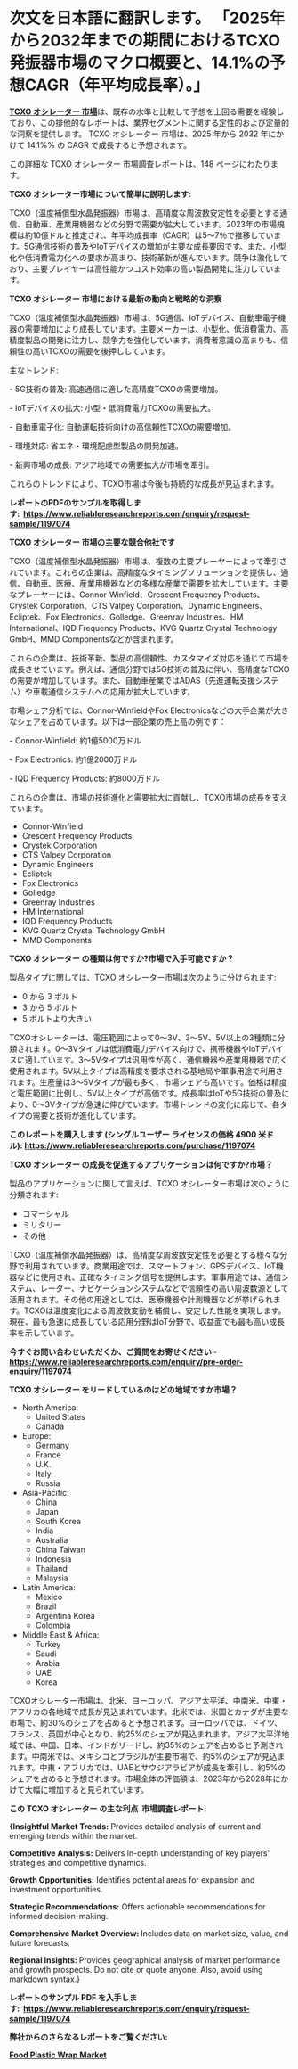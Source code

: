 <p><h1>次文を日本語に翻訳します。  
「2025年から2032年までの期間におけるTCXO発振器市場のマクロ概要と、14.1%の予想CAGR（年平均成長率）。」</h1></p><p data-sourcepos="1:1-1:157"><strong><a href="https://www.reliableresearchreports.com/tcxo-oscillators-r1197074?utm_campaign=110&utm_medium=36&utm_source=Github&utm_content=ia&utm_term=30012025&utm_id=tcxo-oscillators">TCXO オシレーター 市場</a></strong>は、既存の水準と比較して予想を上回る需要を経験しており、この排他的なレポートは、業界セグメントに関する定性的および定量的な洞察を提供します。 TCXO オシレーター 市場は、2025 年から 2032 年にかけて 14.1%% の CAGR で成長すると予想されます。</p>
<p data-sourcepos="3:1-3:50">この詳細な TCXO オシレーター 市場調査レポートは、148 ページにわたります。</p>
<p><strong>TCXO オシレーター市場について簡単に説明します:</strong></p>
<p><p>TCXO（温度補償型水晶発振器）市場は、高精度な周波数安定性を必要とする通信、自動車、産業用機器などの分野で需要が拡大しています。2023年の市場規模は約10億ドルと推定され、年平均成長率（CAGR）は5～7％で推移しています。5G通信技術の普及やIoTデバイスの増加が主要な成長要因です。また、小型化や低消費電力化への要求が高まり、技術革新が進んでいます。競争は激化しており、主要プレイヤーは高性能かつコスト効率の高い製品開発に注力しています。</p></p>
<p><strong>TCXO オシレーター 市場における最新の動向と戦略的な洞察</strong></p>
<p><p>TCXO（温度補償型水晶発振器）市場は、5G通信、IoTデバイス、自動車電子機器の需要増加により成長しています。主要メーカーは、小型化、低消費電力、高精度製品の開発に注力し、競争力を強化しています。消費者意識の高まりも、信頼性の高いTCXOの需要を後押ししています。  </p><p>主なトレンド:  </p><p>- 5G技術の普及: 高速通信に適した高精度TCXOの需要増加。  </p><p>- IoTデバイスの拡大: 小型・低消費電力TCXOの需要拡大。  </p><p>- 自動車電子化: 自動運転技術向けの高信頼性TCXOの需要増加。  </p><p>- 環境対応: 省エネ・環境配慮型製品の開発加速。  </p><p>- 新興市場の成長: アジア地域での需要拡大が市場を牽引。  </p><p>これらのトレンドにより、TCXO市場は今後も持続的な成長が見込まれます。</p></p>
<p><strong>レポートのPDFのサンプルを取得します</strong><strong>:&nbsp;&nbsp;<a href="https://www.reliableresearchreports.com/enquiry/request-sample/1197074?utm_campaign=110&utm_medium=36&utm_source=Github&utm_content=ia&utm_term=30012025&utm_id=tcxo-oscillators">https://www.reliableresearchreports.com/enquiry/request-sample/1197074</a></strong></p>
<p><strong>TCXO オシレーター 市場の主要な競合他社です</strong></p>
<p><p>TCXO（温度補償型水晶発振器）市場は、複数の主要プレーヤーによって牽引されています。これらの企業は、高精度なタイミングソリューションを提供し、通信、自動車、医療、産業用機器などの多様な産業で需要を拡大しています。主要なプレーヤーには、Connor-Winfield、Crescent Frequency Products、Crystek Corporation、CTS Valpey Corporation、Dynamic Engineers、Ecliptek、Fox Electronics、Golledge、Greenray Industries、HM International、IQD Frequency Products、KVG Quartz Crystal Technology GmbH、MMD Componentsなどが含まれます。</p><p>これらの企業は、技術革新、製品の高信頼性、カスタマイズ対応を通じて市場を成長させています。例えば、通信分野では5G技術の普及に伴い、高精度なTCXOの需要が増加しています。また、自動車産業ではADAS（先進運転支援システム）や車載通信システムへの応用が拡大しています。</p><p>市場シェア分析では、Connor-WinfieldやFox Electronicsなどの大手企業が大きなシェアを占めています。以下は一部企業の売上高の例です：</p><p>- Connor-Winfield: 約1億5000万ドル  </p><p>- Fox Electronics: 約1億2000万ドル  </p><p>- IQD Frequency Products: 約8000万ドル  </p><p>これらの企業は、市場の技術進化と需要拡大に貢献し、TCXO市場の成長を支えています。</p></p>
<p><ul><li>Connor-Winfield</li><li>Crescent Frequency Products</li><li>Crystek Corporation</li><li>CTS Valpey Corporation</li><li>Dynamic Engineers</li><li>Ecliptek</li><li>Fox Electronics</li><li>Golledge</li><li>Greenray Industries</li><li>HM International</li><li>IQD Frequency Products</li><li>KVG Quartz Crystal Technology GmbH</li><li>MMD Components</li></ul></p>
<p><strong>TCXO オシレーター の種類は何ですか?市場で入手可能ですか？</strong></p>
<p>製品タイプに関しては、TCXO オシレーター市場は次のように分けられます:</p>
<p><ul><li>0 から 3 ボルト</li><li>3 から 5 ボルト</li><li>5 ボルトより大きい</li></ul></p>
<p><p>TCXOオシレーターは、電圧範囲によって0～3V、3～5V、5V以上の3種類に分類されます。0～3Vタイプは低消費電力デバイス向けで、携帯機器やIoTデバイスに適しています。3～5Vタイプは汎用性が高く、通信機器や産業用機器で広く使用されます。5V以上タイプは高精度を要求される基地局や軍事用途で利用されます。生産量は3～5Vタイプが最も多く、市場シェアも高いです。価格は精度と電圧範囲に比例し、5V以上タイプが高価です。成長率はIoTや5G技術の普及により、0～3Vタイプが急速に伸びています。市場トレンドの変化に応じて、各タイプの需要と技術が進化しています。</p></p>
<p><strong>このレポートを購入します (シングルユーザー ライセンスの価格 4900 米ドル):&nbsp;<a href="https://www.reliableresearchreports.com/purchase/1197074?utm_campaign=110&utm_medium=36&utm_source=Github&utm_content=ia&utm_term=30012025&utm_id=tcxo-oscillators">https://www.reliableresearchreports.com/purchase/1197074</a></strong></p>
<p><strong>TCXO オシレーター の成長を促進するアプリケーションは何ですか?市場？</strong></p>
<p>製品のアプリケーションに関して言えば、TCXO オシレーター市場は次のように分類されます:</p>
<p><ul><li>コマーシャル</li><li>ミリタリー</li><li>その他</li></ul></p>
<p><p>TCXO（温度補償水晶発振器）は、高精度な周波数安定性を必要とする様々な分野で利用されています。商業用途では、スマートフォン、GPSデバイス、IoT機器などに使用され、正確なタイミング信号を提供します。軍事用途では、通信システム、レーダー、ナビゲーションシステムなどで信頼性の高い周波数源として活用されます。その他の用途としては、医療機器や計測機器などが挙げられます。TCXOは温度変化による周波数変動を補償し、安定した性能を実現します。現在、最も急速に成長している応用分野はIoT分野で、収益面でも最も高い成長率を示しています。</p></p>
<p><strong>今すぐお問い合わせいただくか、ご質問をお寄せください</strong><strong>&nbsp;</strong>-<strong><a href="https://www.reliableresearchreports.com/enquiry/pre-order-enquiry/1197074?utm_campaign=110&utm_medium=36&utm_source=Github&utm_content=ia&utm_term=30012025&utm_id=tcxo-oscillators">https://www.reliableresearchreports.com/enquiry/pre-order-enquiry/1197074</a></strong></p>
<p><strong>TCXO オシレーター をリードしているのはどの地域ですか市場？</strong></p>
<p><ul>
    <li>
        North America:
        <ul>
            <li>United States</li>
            <li>Canada</li>
        </ul>
    </li>
    <li>
        Europe:
        <ul>
            <li>Germany</li>
            <li>France</li>
            <li>U.K.</li>
            <li>Italy</li>
            <li>Russia</li>
        </ul>
    </li>
    <li>
        Asia-Pacific:
        <ul>
            <li>China</li>
            <li>Japan</li>
            <li>South Korea</li>
            <li>India</li>
            <li>Australia</li>
            <li>China Taiwan</li>
            <li>Indonesia</li>
            <li>Thailand</li>
            <li>Malaysia</li>
        </ul>
    </li>
    <li>
        Latin America:
        <ul>
            <li>Mexico</li>
            <li>Brazil</li>
            <li>Argentina Korea</li>
            <li>Colombia</li>
        </ul>
    </li>
    <li>
        Middle East & Africa:
        <ul>
            <li>Turkey</li>
            <li>Saudi</li>
            <li>Arabia</li>
            <li>UAE</li>
            <li>Korea</li>
        </ul>
    </li>
    </ul></p>
<p><p>TCXOオシレーター市場は、北米、ヨーロッパ、アジア太平洋、中南米、中東・アフリカの各地域で成長が見込まれています。北米では、米国とカナダが主要な市場で、約30%のシェアを占めると予想されます。ヨーロッパでは、ドイツ、フランス、英国が中心となり、約25%のシェアが見込まれます。アジア太平洋地域では、中国、日本、インドがリードし、約35%のシェアを占めると予測されます。中南米では、メキシコとブラジルが主要市場で、約5%のシェアが見込まれます。中東・アフリカでは、UAEとサウジアラビアが成長を牽引し、約5%のシェアを占めると予想されます。市場全体の評価額は、2023年から2028年にかけて大幅に増加すると見られています。</p></p>
<p><strong>この TCXO オシレーター の主な利点&nbsp; 市場調査レポート:</strong></p>
<p><strong>{Insightful Market Trends:</strong> Provides detailed analysis of current and emerging trends within the market.</p>
<p><strong>Competitive Analysis:</strong> Delivers in-depth understanding of key players' strategies and competitive dynamics.</p>
<p><strong>Growth Opportunities:</strong> Identifies potential areas for expansion and investment opportunities.</p>
<p><strong>Strategic Recommendations:</strong> Offers actionable recommendations for informed decision-making.</p>
<p><strong>Comprehensive Market Overview: </strong>Includes data on market size, value, and future forecasts.</p>
<p><strong>Regional Insights: </strong>Provides geographical analysis of market performance and growth prospects. Do not cite or quote anyone. Also, avoid using markdown syntax.}</p>
<p><strong>レポートのサンプル PDF を入手します:&nbsp;</strong><strong>&nbsp;<a href="https://www.reliableresearchreports.com/enquiry/request-sample/1197074?utm_campaign=110&utm_medium=36&utm_source=Github&utm_content=ia&utm_term=30012025&utm_id=tcxo-oscillators">https://www.reliableresearchreports.com/enquiry/request-sample/1197074</a></strong></p>
<p></p>
<p></p>
<p></p>
<p></p>
<p><strong>弊社からのさらなるレポートをご覧ください:</strong></p>
<p><strong><p><a href="https://github.com/chongseney974/Market-Research-Report-List-1/blob/main/food-plastic-wrap-market.md?utm_campaign=110&utm_medium=36&utm_source=Github&utm_content=ia&utm_term=30012025&utm_id=tcxo-oscillators">Food Plastic Wrap Market</a></p></strong></p>